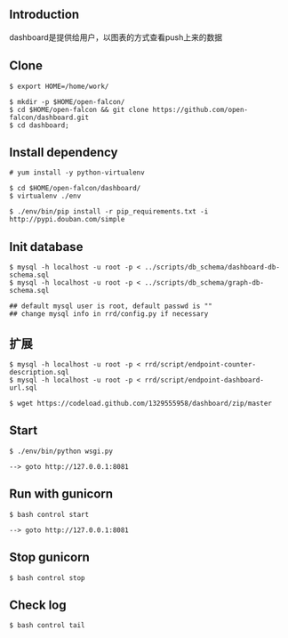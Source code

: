 ## Introduction

dashboard是提供给用户，以图表的方式查看push上来的数据


## Clone

    $ export HOME=/home/work/

    $ mkdir -p $HOME/open-falcon/
    $ cd $HOME/open-falcon && git clone https://github.com/open-falcon/dashboard.git
    $ cd dashboard;

## Install dependency

    # yum install -y python-virtualenv

    $ cd $HOME/open-falcon/dashboard/
    $ virtualenv ./env

    $ ./env/bin/pip install -r pip_requirements.txt -i http://pypi.douban.com/simple


## Init database

    $ mysql -h localhost -u root -p < ../scripts/db_schema/dashboard-db-schema.sql
    $ mysql -h localhost -u root -p < ../scripts/db_schema/graph-db-schema.sql

    ## default mysql user is root, default passwd is ""
    ## change mysql info in rrd/config.py if necessary
    
## 扩展

    $ mysql -h localhost -u root -p < rrd/script/endpoint-counter-description.sql
    $ mysql -h localhost -u root -p < rrd/script/endpoint-dashboard-url.sql
    
    $ wget https://codeload.github.com/1329555958/dashboard/zip/master
    


## Start

    $ ./env/bin/python wsgi.py

    --> goto http://127.0.0.1:8081


## Run with gunicorn

    $ bash control start

    --> goto http://127.0.0.1:8081


## Stop gunicorn

    $ bash control stop

## Check log

    $ bash control tail

